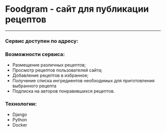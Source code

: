 # Foodgram - сайт для публикации рецептов

---
### Сервис доступен по адресу:


### Возможности сервиса:
- Размещение различных рецептов;
- Просмотр рецептов пользователей сайта;
- Добавление рецептов в избранное;
- Получение списка ингредиентов необходимых для приготовления выбранного рецепта
- Подписка на авторов понравившихся рецептов.

### Технологии:
- Django
- Python
- Docker